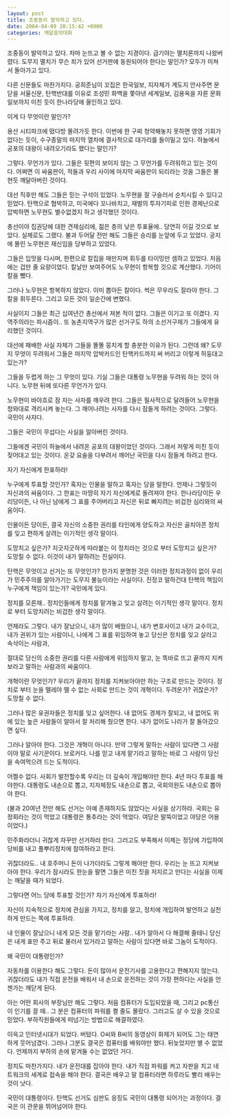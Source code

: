 ```yaml
---
layout: post
title: 조중동이 발악하고 있다.
date: 2004-04-09 20:15:42 +0900
categories: 깨달음의대화
---
```

조중동이 발악하고 있다. 차마 눈뜨고 볼 수 없는 지경이다. 급기야는 멸치론까지 나왔버렸다. 도무지 멸치가 무슨 죄가 있어 선거판에 동원되어야 한다는 말인가? 모두가 미쳐서 돌아가고 있다.
  

  
다른 신문들도 마찬가지다. 공희준님이 꼬집은 한국일보, 지자체가 계도지 안사주면 문닫을 서울신문, 탄핵반대를 이유로 조성민 화백을 쫓아낸 세계일보, 김용옥을 자른 문화일보까지 미친 듯이 한나라당에 올인하고 있다.
  

  
이게 다 무엇이란 말인가?
  

  
용산 시티파크에 떴다방 몰려가듯 한다. 이번에 한 구찌 청약해놓지 못하면 영영 기회가 없다는 듯이, 수구종말의 마지막 열차에 결사적으로 대가리를 들이밀고 있다. 하늘에서 공포의 대왕이 내려오기라도 했다는 말인가?
  

  
그렇다. 무언가가 있다. 그들은 뒷편의 보이지 않는 그 무언가를 두려워하고 있는 것이다. 어쩌면 이 싸움판이, 적들과 우리 사이에 마지막 싸움판이 되리라는 것을 그들은 불현듯 깨달아버린 것이다.
  

  
대선 직후만 해도 그들은 믿는 구석이 있었다. 노무현을 잘 구슬러서 순치시킬 수 있다고 믿었다. 탄핵으로 협박하고, 미국에다 꼬나바치고, 재벌의 투자기피로 인한 경제난으로 압박하면 노무현도 별수없겠지 하고 생각했던 것이다.
  

  
총선이야 집권당에 대한 견제심리에, 젊은 층의 낮은 투표율에.. 당연히 이길 것으로 보았다. 실제로도 그랬다. 불과 두어달 전만 해도 그들은 승리를 눈앞에 두고 있었다. 궁지에 몰린 노무현은 재신임을 당부하고 있었다.
  

  
그들은 입맛을 다시며, 한편으로 칼집을 매만지며 휘두를 타이밍만 셈하고 있었다. 처음에는 겁만 줄 요량이었다. 칼날만 보여주어도 노무현이 항복할 것으로 계산했다. 기어이 칼을 뺐다.
  

  
그러나 노무현은 항복하지 않았다. 이미 뽑아든 칼이다. 썩은 무우라도 잘라야 한다. 그 칼을 휘두른다. 그리고 모든 것이 일순간에 변했다.
  

  
사실이지 그들은 최근 십여년간 총선에서 져본 적이 없다. 그들은 이기고 또 이겼다. 지역주의라는 파시즘이.. 또 농촌지역구가 많은 선거구도 하의 소선거구제가 그들에게 유리했던 것이다.
  

  
대선에 패배한 사실 자체가 그들을 똘똘 뭉치게 할 충분한 이유가 된다. 그런데 왜? 도무지 무엇이 두려워서 그들은 마지막 압박카드인 탄핵카드까지 써 버리고 이렇게 허둥대고 있는가?
  

  
그들을 두렵게 하는 그 무엇이 있다. 기실 그들은 대통령 노무현을 두려워 하는 것이 아니다. 노무현 뒤에 또다른 무언가가 있다.
  

  
노무현이 바야흐로 잠 자는 사자를 깨우려 한다. 그들은 필사적으로 달려들어 노무현을 청와대로 격리시켜 놓는다. 그 깨어나려는 사자를 다시 잠들게 하려는 것이다. 그렇다. 국민이 사자다.
  

  
그들은 국민이 무섭다는 사실을 알아버린 것이다.
  

  
그들에겐 국민이 하늘에서 내려온 공포의 대왕이었던 것이다. 그래서 저렇게 미친 듯이 짖어대고 있는 것이다. 온갖 요술을 다부려서 깨어난 국민을 다시 잠들게 하려고 한다.
  

  
자기 자신에게 한표하라!
  
누구에게 투표할 것인가? 혹자는 인물을 말하고 혹자는 당을 말한다. 언제나 그렇듯이 자신과의 싸움이다. 그 한표는 마땅히 자기 자신에게로 돌려져야 한다. 한나라당이든 우리당이든, 나 아닌 남에게 그 표를 주어버리고 자신은 뒤로 빠지려는 비겁한 심리와의 싸움이다.
  

  
인물이든 당이든, 결국 자신의 소중한 권리를 타인에게 양도하고 자신은 골치아픈 정치를 잊고 편하게 살려는 이기적인 생각 말이다.
  

  
도망치고 싶은가? 지긋지긋하게 따라붙는 이 정치라는 것으로 부터 도망치고 싶은가? 도망칠 수 없다. 이것이 내가 말하려는 진실이다.
  

  
탄핵은 무엇이고 선거는 또 무엇인가? 한가지 분명한 것은 이러한 정치과정이 없이 우리가 민주주의를 알아가기는 도무지 불능이라는 사실이다. 진정코 말하건대 탄핵의 책임이 누구에게 책임이 있는가? 국민에게 있다.
  

  
정치를 모른채.. 정치인들에게 정치를 맡겨놓고 잊고 살려는 이기적인 생각 말이다. 정치로 부터 도망치려는 비겁한 생각 말이다.
  

  
언제라도 그렇다. 내가 잘났으니, 내가 많이 배웠으니, 내가 변호사이고 내가 교수이고, 내가 권위가 있는 사람이니, 나에게 그 표를 위임하여 놓고 당신은 정치를 잊고 살라고 속삭이는 사람과,
  

  
절대로 당신의 소중한 권리를 다른 사람에게 위임하지 말고, 눈 똑바로 뜨고 끝까지 지켜보라고 말하는 사람과의 싸움이다.
  

  
개혁이란 무엇인가? 우리가 끝까지 정치를 지켜보아야만 하는 구조로 만드는 것이다. 정치로 부터 눈을 뗄레야 뗄 수 없는 사회로 만드는 것이 개혁이다. 두려운가? 귀찮은가? 도망칠 수 없다.
  

  
그러나 많은 유권자들은 정치를 잊고 싶어한다. 내 없어도 경제가 잘되고, 내 없어도 위에 있는 높은 사람들이 알아서 잘 처리해 줬으면 한다. 내가 없어도 나라가 잘 돌아갔으면 싶다.
  

  
그러나 알아야 한다. 그것은 개혁이 아니다. 만약 그렇게 말하는 사람이 있다면 그 사람이야 말로 사기꾼이다. 브로커다. 나를 믿고 내게 맡기라고 말하는 바로 그 사람이 당신을 속여먹으려 드는 도적이다.
  

  
어쩔수 없다. 사회가 발전할수록 우리는 더 깊숙이 개입해야만 한다. 4년 마다 투표를 해야한다. 대통령도 내손으로 뽑고, 지자체장도 내손으로 뽑고, 국회의원도 내손으로 뽑아야 한다.
  

  
(불과 20여년 전만 해도 선거는 아예 존재하지도 않았다는 사실을 상기하라. 국회는 유정회라는 것이 먹었고 대통령은 통추라는 것이 먹었다. 여당은 말뚝이었고 야당은 어용이었다.)
  

  
민주화라더니 귀찮게 자꾸만 선거하라 한다. 그러고도 부족해서 이제는 정당에 가입하여 당비를 내고 풀뿌리정치에 참여하라고 한다.
  

  
귀찮더라도.. 내 호주머니 돈이 나가더라도 그렇게 해야만 한다. 우리는 눈 뜨고 지켜보아야 한다. 우리가 잠시라도 한눈을 팔면 그들은 미친 짓을 저지르고 만다는 사실을 이제는 깨달을 때가 되었다.
  

  
그렇다면 어느 당에 투표할 것인가? 자기 자신에게 투표하라!
  

  
자신이 지속적으로 정치에 관심을 가지고, 정치를 알고, 정치에 개입하여 발언하고 실천하게 만드는 쪽에 투표하라.
  

  
내 인물이 잘났으니 내게 모든 것을 맡기라는 사람.. 내가 알아서 다 해결해 줄테니 당신은 내게 표만 주고 뒤로 물러서 있거라고 말하는 사람이 있다면 바로 그놈이 도적이다.
  

  
왜 국민이 대통령인가?
  
자동차를 이용한다 해도 그렇다. 돈이 많아서 운전기사를 고용한다고 편해지지 않는다. 귀찮더라도 내가 직접 운전을 배워서 내 손으로 운전하는 것이 가장 편하다는 사실을 언젠가는 깨닫게 된다.
  

  
아는 어떤 회사의 부장님만 해도 그렇다. 처음 컴퓨터가 도입되었을 때, 그리고 pc통신이 인기를 끌 때.. 그 분은 컴퓨터의 파워를 켤 줄도 몰랐다. 그러고도 살 수 있을 것으로 믿었다. 부하직원들에게 떠넘기는 방법으로 해결하였다.
  

  
이윽고 인터넷시대가 되었다. 버텼다. O씨와 B씨의 동영상이 화제가 되어도 그는 태연하게 웃어넘겼다. 그러나 그분도 결국은 컴퓨터를 배워야만 했다. 뒤늦었지만 별 수 없었다. 언제까지 부하의 손에 맡겨둘 수는 없었던 거다.
  

  
정치도 마찬가지다. 내가 운전대를 잡아야 한다. 내가 직접 파워를 켜고 자판을 치고 네트워크의 세계로 접속을 해야 한다. 결국은 배우고 말 컴퓨터라면 하루라도 빨리 배우는 것이 낫다.
  

  
국민이 대통령이다. 탄핵도 선거도 심판도 응징도 국민이 대통령 되어가는 과정이다. 결국은 이 관문을 뛰어넘어야 한다.